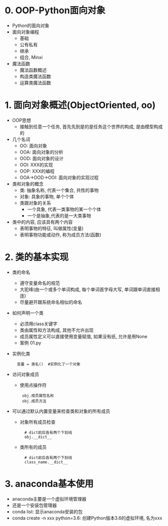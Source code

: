 # 0. OOP-Python面向对象
- Python的面向对象
- 面向对象编程
    - 基础
    - 公有私有
    - 继承
    - 组合, Minxi
- 魔法函数
    - 魔法函数概述
    - 构造类魔法函数
    - 运算类魔法函数

# 1. 面向对象概述(ObjectOriented, oo)
- OOP思想
    - 接触到任意一个任务, 首先先到是的是任务这个世界的构成, 是由模型构成的
- 几个名词
    - OO: 面向对象
    - OOA: 面向对象的分析
    - OOD: 面向对象的设计
    - OOI: XXX的实现
    - OOP: XXX的编程
    - OOA->OOD->OOI: 面向对象的实现过程
- 类和对象的概念
    - 类: 抽象名称, 代表一个集合, 共性的事物
    - 对象: 具象的事物, 单个个体
    - 类跟对象的关系
        - 一个具象, 代表一类事物的某一个个体
        - 一个是抽象,代表的是一大类事物
- 类中的内容, 应该具有两个内容
    - 表明事物的特征, 叫做属性(变量)
    - 表明事物功能或动作, 称为成员方法(函数)

# 2. 类的基本实现
- 类的命名
    - 遵守变量命名的规范
    - 大驼峰(由一个或多个单词构成, 每个单词首字母大写, 单词跟单词直接相连)
    - 尽量避开跟系统命名相似的命名
- 如何声明一个类
    - 必须用class关键字
    - 类由属性和方法构成, 其他不允许出现
    - 成员属性定义可以直接使用变量赋值, 如果没有纸, 允许是用None
    - 案例 01.py
- 实例化类

        变量 = 类名()  #实例化了一个对象
- 访问对象成员
     - 使用点操作符
     
            obj.成员属性名称
            obj.成员方法
- 可以通过默认内置变量来检查类和对象的所有成员
    - 对象所有成员检查
            
            # dict前后各有两个下划线
            obj.__dict__
    - 类所有的成员
            
            # dict前后各有两个下划线
            class_name.__dict__     
    
# 3. anaconda基本使用
- anaconda主要是一个虚拟环境管理器
- 还是一个安装包管理器
- conda list: 显示anaconda安装的包
- conda create -n xxx python=3.6: 创建Python版本3.6的虚拟环境, 名为xxx
